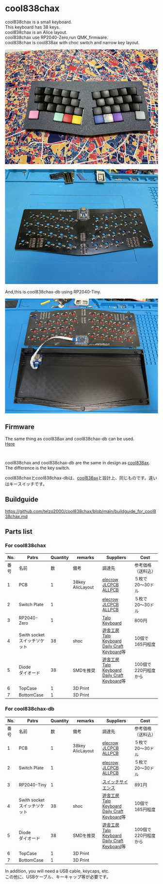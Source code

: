 # cool838chax

cool838chax is a small keyboard. 
<br>
This keyboard has 38 keys. 
<br>
cool838chax is an Alice layout. 
<br>
cool838chax use RP2040-Zero,run QMK_firmware.
<br>
cool838chax is cool838ax with choc switch and narrow key layout.
<br>

![](img/img00002.jpg)

![](img/img00009.jpg)


And,this is cool838chax-db using RP2040-Tiny.
<br>

![](img/img00005.jpg)



## Firmware

The same thing as cool838ax and cool838chax-db can be used.
<br>
[Here](https://github.com/telzo2000/cool838ax/tree/main/firmware)

<br>

cool838chax and cool838chax-db are the same in design as [cool838ax](https://github.com/telzo2000/cool838ax). The difference is the key switch.
<br>

cool838chaxとcool838chax-dbは、[cool838ax](https://github.com/telzo2000/cool838ax)と設計上、同じものです。違いはキースイッチです。
<br>

## Buildguide

https://github.com/telzo2000/cool838chax/blob/main/buildguide_for_cool838chax.md

## Parts list

### For cool838chax
| No. | Patrs | Quantity | remarks | Suppliers | Cost |
|--|--|--|--|--|--|
|番号|名前|数|備考|調達先|参考価格（送料込）|<br>
|1|PCB|1|38key AlicLayout|[elecrow](https://www.elecrow.com)<br>[JLCPCB](https://jlcpcb.com)<br>[ALLPCB](https://www.allpcb.com)|５枚で20〜30ドル|<br>
|2|Switch Plate|1||[elecrow](https://www.elecrow.com)<br>[JLCPCB](https://jlcpcb.com)<br>[ALLPCB](https://www.allpcb.com)|５枚で20〜30ドル|<br>
|3|RP2040-Zero|1||[Talp Keyboard](https://talpkeyboard.net)|800円|
|4|Swith socket<br>スイッチソケット|38|shoc|[遊舎工房](https://yushakobo.jp)<br>[Talp Keyboard](https://talpkeyboard.net)<br>[Daily Craft Keyboard](https://shop.dailycraft.jp)等|10個で165円程度|
|5|Diode<br>ダイオード|38|SMDを推奨|[遊舎工房](https://yushakobo.jp)<br>[Talp Keyboard](https://talpkeyboard.net)<br>[Daily Craft Keyboard](https://shop.dailycraft.jp)等|100個で220円程度から|
|6|TopCase|1|3D Print|||
|7|BottomCase|1|3D Print||

### For cool838chax-db
| No. | Patrs | Quantity | remarks | Suppliers | Cost |
|--|--|--|--|--|--|
|番号|名前|数|備考|調達先|参考価格（送料込）|<br>
|1|PCB|1|38key AlicLayout|[elecrow](https://www.elecrow.com)<br>[JLCPCB](https://jlcpcb.com)<br>[ALLPCB](https://www.allpcb.com)|５枚で20〜30ドル|<br>
|2|Switch Plate|1||[elecrow](https://www.elecrow.com)<br>[JLCPCB](https://jlcpcb.com)<br>[ALLPCB](https://www.allpcb.com)|５枚で20〜30ドル|<br>
|3|RP2040-Tiny|1||[スイッチサイエンス](https://www.switch-science.com/products/9092)|891円|
|4|Swith socket<br>スイッチソケット|38|shoc|[遊舎工房](https://yushakobo.jp)<br>[Talp Keyboard](https://talpkeyboard.net)<br>[Daily Craft Keyboard](https://shop.dailycraft.jp)等|10個で165円程度|
|5|Diode<br>ダイオード|38|SMDを推奨|[遊舎工房](https://yushakobo.jp)<br>[Talp Keyboard](https://talpkeyboard.net)<br>[Daily Craft Keyboard](https://shop.dailycraft.jp)等|100個で220円程度から|
|6|TopCase|1|3D Print|||
|7|BottomCase|1|3D Print||

In addition, you will need a USB cable, keycaps, etc.
<br>
この他に、USBケーブル、キーキャップ等が必要です。
<br>